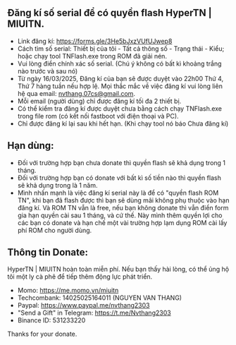 ## Đăng kí số serial để có quyền flash HyperTN | MIUITN.
- Link đăng kí: https://forms.gle/3He5bJxzVUfUJwep8
- Cách tìm số serial: Thiết bị của tôi - Tất cả thông số - Trạng thái - Kiểu; hoặc chạy tool TNFlash.exe trong ROM đã giải nén.
- Vui lòng điền chính xác số serial. (Chú ý không có bất kì khoảng trắng nào trước và sau nó)
- Từ ngày 16/03/2025, Đăng kí của bạn sẽ được duyệt vào 22h00 Thứ 4, Thứ 7 hàng tuần nếu hợp lệ. Mọi thắc mắc về việc đăng kí vui lòng liên hệ qua email: nvthang.07cs@gmail.com.
- Mỗi email (người dùng) chỉ được đăng kí tối đa 2 thiết bị.
- Có thể kiểm tra đăng kí được duyệt chưa bằng cách chạy TNFlash.exe trong file rom (có kết nối fastboot với điện thoại và PC).
- Chỉ được đăng kí lại sau khi hết hạn. (Khi chạy tool nó báo Chưa đăng kí)
## Hạn dùng:
- Đối với trường hợp bạn chưa donate thì quyền flash sẽ khả dụng trong 1 tháng.
- Đối với trường hợp bạn có donate với bất kì số tiền nào thì quyền flash sẽ khả dụng trong là 1 năm.
- Mình nhấn mạnh là việc đăng kí serial này là để có "quyền flash ROM TN", khi bạn đã flash được thì bạn sẽ dùng mãi không phụ thuộc vào hạn đăng kí.  Và ROM TN vẫn là free, nếu bạn không donate thì vẫn điền form gia hạn quyền cài sau 1 tháng, và cứ thế. Này mình thêm quyền lợi cho các bạn có donate và hạn chế một vài trường hợp lạm dụng ROM cài lấy phí ROM cho người dùng.
## Thông tin Donate:
HyperTN | MIUITN hoàn toàn miễn phí. Nếu bạn thấy hài lòng, có thể ủng hộ tôi một ly cà phê để tiếp thêm động lực phát triển.
- Momo: https://me.momo.vn/miuitn
- Techcombank: 14025025164011 (NGUYEN VAN THANG)
- Paypal: https://www.paypal.me/nvthang2303
- "Send a Gift" in Telegram: https://t.me/Nvthang2303
- Binance ID: 531233220

Thanks for your donate.
